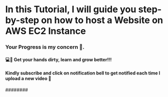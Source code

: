 # In this Tutorial, I will guide you step-by-step on how to host a Website on AWS EC2 Instance 


### Your Progress is my concern 🤗. 


#### 💻🤚 Get your hands dirty, learn and grow better!!!

#### Kindly subscribe and click on notification bell to get notified each time I upload a new video 🙏

########


